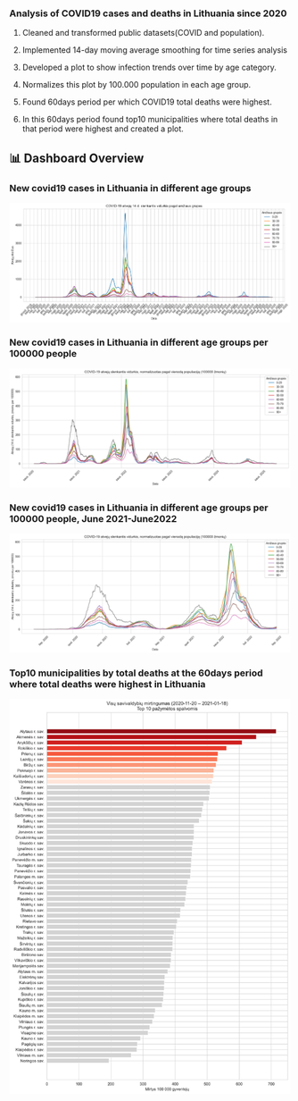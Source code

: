 ### Analysis of COVID19 cases and deaths in Lithuania since 2020


1. Cleaned and transformed public datasets(COVID and population).
  
  
2. Implemented 14-day moving average smoothing for time series analysis


3. Developed a plot to show infection trends over time by age category.
  

4. Normalizes this plot by 100.000 population in each age group.


5. Found 60days period per which COVID19 total deaths were highest.

 
6. In this 60days period found top10 municipalities where total deaths in that period were highest and created a plot.
   

## 📊 Dashboard Overview

### New covid19 cases in Lithuania in different age groups
![Chart 1](1_1.jpg)
### New covid19 cases in Lithuania in different age groups per 100000 people
![Chart 2](1_2.jpg)
### New covid19 cases in Lithuania in different age groups per 100000 people, June 2021-June2022
![Chart 3](chart3.jpg)
### Top10 municipalities by total deaths at the 60days period where total deaths were highest in Lithuania
![Chart 4](chart4.jpg)
